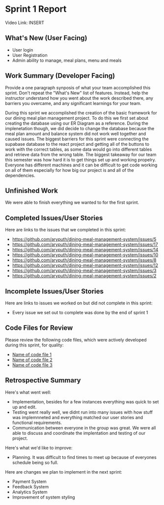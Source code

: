 # Sprint 1 Report 
Video Link: INSERT
## What's New (User Facing)
 * User login
 * User Registration
 * Admin ability to manage, meal plans, menu and meals

## Work Summary (Developer Facing)
Provide a one paragraph synposis of what your team accomplished this sprint. Don't repeat the "What's New" list of features. Instead, help the instructor understand how you went about the work described there, any barriers you overcame, and any significant learnings for your team.

During this sprint we accomplished the creation of the basic framework for our dining meal plan management project. To do this we first set about creating the database
using our ER Diagram as a reference. During the implenetation though, we did decide to change the database because the meal plan amount and balance system did not work well together and caused issues. The biggest barriers for this sprint were connecting the supabase database to the react project and getting all of the buttons to work with the correct tables, as some data would go into different tables and retrieve data from the wrong table. The biggest takeaway for our team this semester was how hard it is to get things set up and working propelry. Everyone has different machines and it can be difficult to get code working on all of them especially for how big our project is and all of the dependencies. 

## Unfinished Work
We were able to finish everything we wanted to for the first sprint.

## Completed Issues/User Stories
Here are links to the issues that we completed in this sprint:

 * https://github.com/aryputh/dining-meal-management-system/issues/5
 * https://github.com/aryputh/dining-meal-management-system/issues/17
 * https://github.com/aryputh/dining-meal-management-system/issues/14
 * https://github.com/aryputh/dining-meal-management-system/issues/10
 * https://github.com/aryputh/dining-meal-management-system/issues/8
 * https://github.com/aryputh/dining-meal-management-system/issues/12
 * https://github.com/aryputh/dining-meal-management-system/issues/3
 * https://github.com/aryputh/dining-meal-management-system/issues/2
 
 ## Incomplete Issues/User Stories
 Here are links to issues we worked on but did not complete in this sprint:
 
 * Every issue we set out to complete was done by the end of sprint 1
 
 

## Code Files for Review
Please review the following code files, which were actively developed during this sprint, for quality:
 * [Name of code file 1](https://github.com/your_repo/file_extension)
 * [Name of code file 2](https://github.com/your_repo/file_extension)
 * [Name of code file 3](https://github.com/your_repo/file_extension)
 
## Retrospective Summary
Here's what went well:
  * Implementation, besides for a few instances everything was quick to set up and edit.
  * Testing went really well, we didnt run into many issues with how stuff was implemnneted and everything matched our user stories and functional requirements.
  * Communication between everyone in the group was great. We were all able to discuss and coordinate the implentation and testing of our project. 
 
Here's what we'd like to improve:
   * Planning. It was difficult to find times to meet up because of everyones schedule being so full.
  
Here are changes we plan to implement in the next sprint:
   * Payment System
   * Feedback System
   * Analytics System
   * Improvement of system styling
